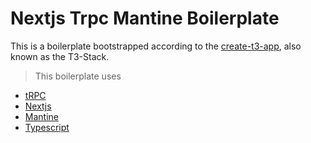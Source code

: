 # Nextjs Trpc Mantine Boilerplate

This is a boilerplate bootstrapped according to the [create-t3-app](https://github.com/nexxeln/create-t3-app), also known as the T3-Stack.

> This boilerplate uses

- [tRPC](https://trpc.io)
- [Nextjs](https://nextjs.org)
- [Mantine](https://mantine.dev)
- [Typescript](https://typescriptlang.org)
